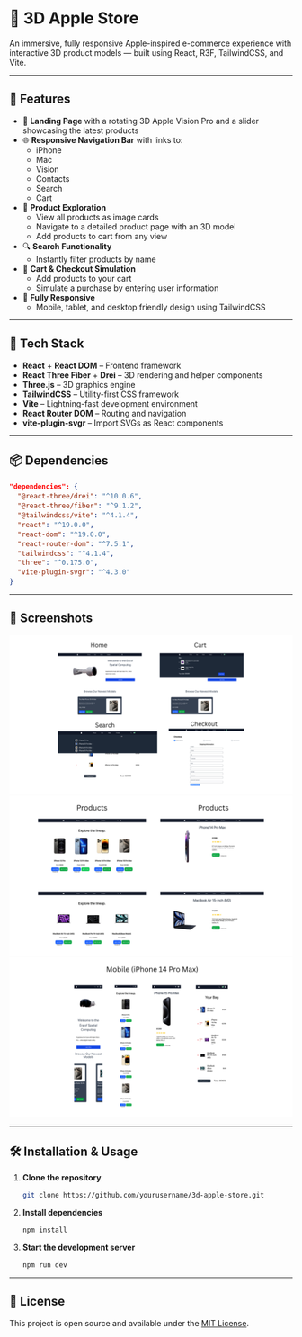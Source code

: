 # 🍎 3D Apple Store

An immersive, fully responsive Apple-inspired e-commerce experience with interactive 3D product models — built using React, R3F, TailwindCSS, and Vite.

---

## 🧠 Features

- 🔁 **Landing Page** with a rotating 3D Apple Vision Pro and a slider showcasing the latest products  
- 🌐 **Responsive Navigation Bar** with links to:
  - iPhone
  - Mac
  - Vision
  - Contacts
  - Search
  - Cart
- 🧭 **Product Exploration**
  - View all products as image cards
  - Navigate to a detailed product page with an 3D model
  - Add products to cart from any view
- 🔍 **Search Functionality**
  - Instantly filter products by name
- 🛒 **Cart & Checkout Simulation**
  - Add products to your cart
  - Simulate a purchase by entering user information
- 📱 **Fully Responsive**
  - Mobile, tablet, and desktop friendly design using TailwindCSS

---

## 🚀 Tech Stack

- **React** + **React DOM** – Frontend framework  
- **React Three Fiber** + **Drei** – 3D rendering and helper components  
- **Three.js** – 3D graphics engine  
- **TailwindCSS** – Utility-first CSS framework  
- **Vite** – Lightning-fast development environment  
- **React Router DOM** – Routing and navigation  
- **vite-plugin-svgr** – Import SVGs as React components

---

## 📦 Dependencies

```json
"dependencies": {
  "@react-three/drei": "^10.0.6",
  "@react-three/fiber": "^9.1.2",
  "@tailwindcss/vite": "^4.1.4",
  "react": "^19.0.0",
  "react-dom": "^19.0.0",
  "react-router-dom": "^7.5.1",
  "tailwindcss": "^4.1.4",
  "three": "^0.175.0",
  "vite-plugin-svgr": "^4.3.0"
}
```

---

## 📸 Screenshots

![App Preview1](public/apple.png)
![App Preview2](public/apple2.png)
![App Preview2](public/apple_mobile.png)

---

## 🛠️ Installation & Usage

1. **Clone the repository**  
   ```bash
   git clone https://github.com/yourusername/3d-apple-store.git
   ```

2. **Install dependencies**  
   ```bash
   npm install
   ```

3. **Start the development server**  
   ```bash
   npm run dev
   ```


---

## 📝 License

This project is open source and available under the [MIT License](LICENSE).
